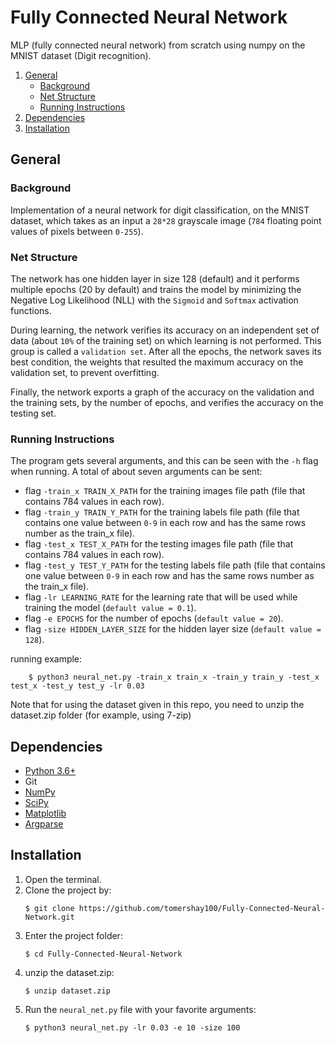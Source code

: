 

# Fully Connected Neural Network
MLP (fully connected neural network) from scratch using numpy on the MNIST dataset (Digit recognition).

1. [General](#General)
    - [Background](#background)
    - [Net Structure](https://github.com/tomershay100/Fully-Connected-Neural-Network/blob/main/README.md#net-structure)
    - [Running Instructions](https://github.com/tomershay100/Fully-Connected-Neural-Network/blob/main/README.md#running-instructions)
2. [Dependencies](#dependencies) 
3. [Installation](#installation)

## General

### Background
Implementation of a neural network for digit classification, on the MNIST dataset, which takes as an input a ``28*28`` grayscale image (``784`` floating point values of pixels between ``0-255``).

### Net Structure
The network has one hidden layer in size 128 (default) and it performs multiple epochs (20 by default) and trains the model by minimizing the Negative Log Likelihood (NLL) with the ``Sigmoid`` and ``Softmax`` activation functions.

During learning, the network verifies its accuracy on an independent set of data (about ``10%`` of the training set) on which learning is not performed. This group is called a ``validation set``. After all the epochs, the network saves its best condition, the weights that resulted the maximum accuracy on the validation set, to prevent overfitting.

Finally, the network exports a graph of the accuracy on the validation and the training sets, by the number of epochs, and verifies the accuracy on the testing set.

### Running Instructions

The program gets several arguments, and this can be seen with the ``-h`` flag when running. A total of about seven arguments can be sent:
* flag ```-train_x TRAIN_X_PATH``` for the training images file path (file that contains 784 values in each row).
* flag ```-train_y TRAIN_Y_PATH``` for the training labels file path (file that contains one value between ``0-9`` in each row and has the same rows number as the train_x file).
* flag ```-test_x TEST_X_PATH``` for the testing images file path (file that contains 784 values in each row).
* flag ```-test_y TEST_Y_PATH``` for the testing labels file path (file that contains one value between ``0-9`` in each row and has the same rows number as the train_x file).
* flag ```-lr LEARNING_RATE``` for the learning rate that will be used while training the model (``default value = 0.1``).
* flag ```-e EPOCHS``` for the number of epochs (``default value = 20``).
* flag ```-size HIDDEN_LAYER_SIZE``` for the hidden layer size (``default value = 128``).


running example:
```
	$ python3 neural_net.py -train_x train_x -train_y train_y -test_x test_x -test_y test_y -lr 0.03
```

Note that for using the dataset given in this repo, you need to unzip the dataset.zip folder (for example, using 7-zip)
## Dependencies
* [Python 3.6+](https://www.python.org/downloads/)
* Git
* [NumPy](https://numpy.org/install/)
* [SciPy](https://scipy.org/download/)
* [Matplotlib](https://matplotlib.org/stable/users/installing.html)
* [Argparse](https://pypi.org/project/argparse/)

## Installation

1. Open the terminal.
2. Clone the project by:
	```
	$ git clone https://github.com/tomershay100/Fully-Connected-Neural-Network.git
	```	
3. Enter the project folder:
	```
	$ cd Fully-Connected-Neural-Network
	```
4. unzip the dataset.zip:
	```
	$ unzip dataset.zip
	```
5. Run the ```neural_net.py``` file with your favorite arguments:
	```
	$ python3 neural_net.py -lr 0.03 -e 10 -size 100
	 ```
